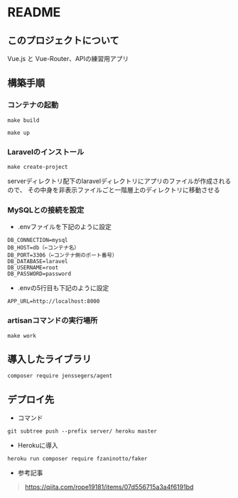 # README

## このプロジェクトについて

Vue.js と Vue-Router、APIの練習用アプリ

## 構築手順

### コンテナの起動

```
make build
```

```
make up
```

### Laravelのインストール

```
make create-project
```

serverディレクトリ配下のlaravelディレクトリにアプリのファイルが作成されるので、
その中身を非表示ファイルごと一階層上のディレクトリに移動させる

### MySQLとの接続を設定

- .envファイルを下記のように設定

```
DB_CONNECTION=mysql
DB_HOST=db（←コンテナ名）
DB_PORT=3306（←コンテナ側のポート番号）
DB_DATABASE=laravel
DB_USERNAME=root
DB_PASSWORD=password
```

- .envの5行目も下記のように設定

```
APP_URL=http://localhost:8000
```

### artisanコマンドの実行場所

```
make work
```


## 導入したライブラリ

```
composer require jenssegers/agent
```

## デプロイ先

- コマンド
```
git subtree push --prefix server/ heroku master
```

- Herokuに導入
```
heroku run composer require fzaninotto/faker
```

- 参考記事
> https://qiita.com/rope19181/items/07d556715a3a4f6191bd